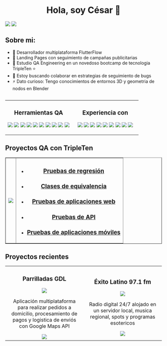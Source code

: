 <div align="center">
<h1 align="center">Hola, soy César 👋</h1>
</div>
<img src="https://imgur.com/Q6o4FS6.jpeg">
<a href="https://www.linkedin.com/in/qa-cesar-huerta" target="_blank">
<img src="https://img.shields.io/badge/Linkedin-blue?style=for-the-badge&logo=linkedin&logoColor=withe">
</a>

## Sobre mi:

- 📲 Desarrollador multiplataforma FlutterFlow
- 🔭 Landing Pages con seguimiento de campañas publicitarias
- 🌱 Estudio QA Engineering en un novedoso bootcamp de tecnologia TripleTen ⭐
- 👯 Estoy buscando colaborar en estrategias de seguimiento de bugs
- ⚡ Dato curioso: Tengo conocimientos de entornos 3D y geometria de nodos en Blender

##

<table align="center">
<tr>
<td width="50%">
<h3 align="center">Herramientas QA</h3>
<div align="center">
<p>
  <img src="https://img.shields.io/badge/SQL-9e0000?style=for-the-badge">
  <img src="https://img.shields.io/badge/Android Studio-9e006e?style=for-the-badge">
  <img src="https://img.shields.io/badge/ADB-48009e?style=for-the-badge">
  <img src="https://img.shields.io/badge/Bash-9e5d00?style=for-the-badge">
  <img src="https://img.shields.io/badge/SSH-9e9700?style=for-the-badge">
  <img src="https://img.shields.io/badge/Figma-7a9e00?style=for-the-badge">
  <img src="https://img.shields.io/badge/JIRA-1d9e00?style=for-the-badge">
  <img src="https://img.shields.io/badge/Postman-009e51?style=for-the-badge">
  <img src="https://img.shields.io/badge/Apidoc-00979e?style=for-the-badge">
  <img src="https://img.shields.io/badge/Swagger-000e9e?style=for-the-badge">
</p>
</div>
  
</td>
<td width="50%">
<h3 align="center">Experiencia con</h3>
<div align="center">
<p>
  <img src="https://img.shields.io/badge/FlutterFlow-001f9e?style=for-the-badge">
  <img src="https://img.shields.io/badge/Firebase-94009e?style=for-the-badge">
  <img src="https://img.shields.io/badge/Wordpress-9e1800?style=for-the-badge">
  <img src="https://img.shields.io/badge/Google%20Apis-309e00?style=for-the-badge">
  <img src="https://img.shields.io/badge/Google%20ADS-929e00?style=for-the-badge">
  <img src="https://img.shields.io/badge/Google%20TM-9e005d?style=for-the-badge">
  <img src="https://img.shields.io/badge/Google%20Analytics-009e97?style=for-the-badge">
  <img src="https://img.shields.io/badge/Google%20Play%20Console-009e4d?style=for-the-badge">
  <img src="https://img.shields.io/badge/Cloud%20Console-9e0000?style=for-the-badge">
</p>
</div>
  
</td>
</table>  

## Proyectos QA con TripleTen

<table width="100%" border="1">
<tr>
<th>
<img src="https://encrypted-tbn0.gstatic.com/images?q=tbn:ANd9GcR6H4-ZWYWgL7uUA4dtGP6asBqolhpfAH6uNg&s">
</th>
<th>
<ul class="circle-list"> 
<li>
<h3>
<a href="https://docs.google.com/spreadsheets/d/15Hw12u0dMPWN6kmfY3hAqZQXpC9stL_u/edit?usp=drive_link&ouid=117045217945468927545&rtpof=true&sd=true">
Pruebas de regresión
</a>
</h3>
</li> 
<li>
<h3>
<a href="https://docs.google.com/spreadsheets/d/1SiNLib1XswQCEZQoSJdSjufbiKn5zfC0/edit?usp=drive_link&ouid=117045217945468927545&rtpof=true&sd=true">
Clases de equivalencia
</a>
</h3>
</li> 
<li>
<h3>
<a href="https://docs.google.com/spreadsheets/d/1yWbZg8nfTkYdxo7wSLGmpH0FVwqAawCA/edit?usp=drive_link&ouid=117045217945468927545&rtpof=true&sd=true">
Pruebas de aplicaciones web
</a>
</h3>
</li>
<li>
<h3>
<a href="https://docs.google.com/spreadsheets/d/1PQXfm6q7UTo1F6C4-xqxpjf56sgyp6j4NlocGwl_ZKI/edit?usp=drive_link">
Pruebas de API
</a>
</h3>
</li> 
<li>
<h3>
<a href="https://docs.google.com/spreadsheets/d/1tIbVvXe-lN3mfK5r7s46mKQLxHOqFRL1/edit?usp=drive_link&ouid=117045217945468927545&rtpof=true&sd=true">
Pruebas de aplicaciones móviles
</a>
</h3>
</li> 
</ul>
</th>
</tr>
</table>

## Proyectos recientes
<table align="center">
<tr>
  
<td width="50%">
<h3 align="center">Parrilladas GDL</h3>
<div align="center">
<img src="https://imgur.com/24W3sU0.png">
<p>
Aplicación multiplataforma para realizar pedidos a domicilio, procesamiento de pagos y logistica de enviós con Google Maps API
</p>
<a href="https://parrillada-gdl.com">
<img src="https://img.shields.io/badge/Visitar-005d9e?style=for-the-badge">
</div>
</td>

<td width="50%">
<h3 align="center">Éxito Latino 97.1 fm</h3>
<div align="center">
<img src="https://imgur.com/Pa5cHzX.png">
<p>
Radio digital 24/7 alojado en un servidor local, musica regional, spots y programas esotericos
</p>
<a href="https://exitolatino-radiodigital.com/">
<img src="https://img.shields.io/badge/Visitar-005d9e?style=for-the-badge">
</div>
</td>

</table>  


